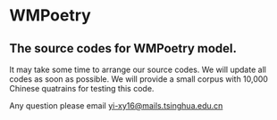 # WMPoetry
**The source codes for WMPoetry model.**
---
It may take some time to arrange our source codes. We will update all codes as soon as possible.  We will provide a small corpus with 10,000 Chinese quatrains for testing this code.

Any question please email yi-xy16@mails.tsinghua.edu.cn
